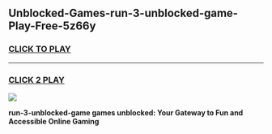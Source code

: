 
## Unblocked-Games-run-3-unblocked-game-Play-Free-5z66y
<h3>
<a href="https://premium76.site?title=run-3-unblocked-game&ref=10A">CLICK TO PLAY</a></h3>
<hr>

<h3>
<a href="https://premium76.site?title=run-3-unblocked-game&ref=10A">CLICK 2 PLAY</a>
  
</h3>

<a href="https://premium76.site?title=run-3-unblocked-game&ref=10A"><img src="https://clearcache.store/games.png"></a>


**run-3-unblocked-game games unblocked: Your Gateway to Fun and Accessible Online Gaming**
